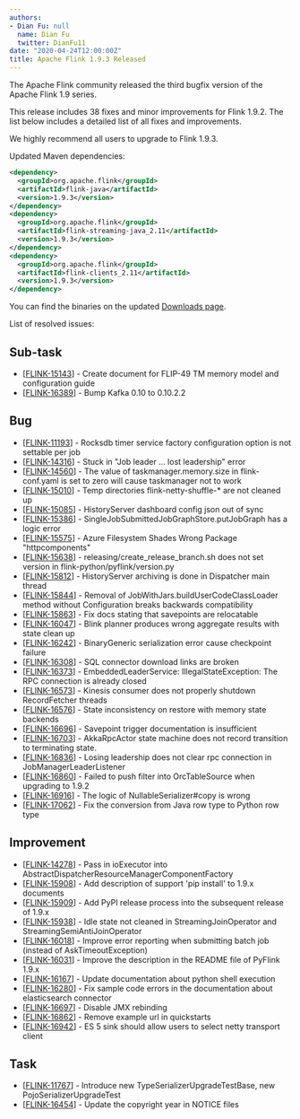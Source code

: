 ```yaml
---
authors:
- Dian Fu: null
  name: Dian Fu
  twitter: DianFu11
date: "2020-04-24T12:00:00Z"
title: Apache Flink 1.9.3 Released
---
```


The Apache Flink community released the third bugfix version of the Apache Flink 1.9 series.

This release includes 38 fixes and minor improvements for Flink 1.9.2. The list below includes a detailed list of all fixes and improvements.

We highly recommend all users to upgrade to Flink 1.9.3.

Updated Maven dependencies:

```xml
<dependency>
  <groupId>org.apache.flink</groupId>
  <artifactId>flink-java</artifactId>
  <version>1.9.3</version>
</dependency>
<dependency>
  <groupId>org.apache.flink</groupId>
  <artifactId>flink-streaming-java_2.11</artifactId>
  <version>1.9.3</version>
</dependency>
<dependency>
  <groupId>org.apache.flink</groupId>
  <artifactId>flink-clients_2.11</artifactId>
  <version>1.9.3</version>
</dependency>
```

You can find the binaries on the updated [Downloads page](/downloads.html).

List of resolved issues:

<h2>        Sub-task
</h2>
<ul>
<li>[<a href='https://issues.apache.org/jira/browse/FLINK-15143'>FLINK-15143</a>] -         Create document for FLIP-49 TM memory model and configuration guide
</li>
<li>[<a href='https://issues.apache.org/jira/browse/FLINK-16389'>FLINK-16389</a>] -         Bump Kafka 0.10 to 0.10.2.2
</li>
</ul>
        
<h2>        Bug
</h2>
<ul>
<li>[<a href='https://issues.apache.org/jira/browse/FLINK-11193'>FLINK-11193</a>] -         Rocksdb timer service factory configuration option is not settable per job
</li>
<li>[<a href='https://issues.apache.org/jira/browse/FLINK-14316'>FLINK-14316</a>] -         Stuck in &quot;Job leader ... lost leadership&quot; error
</li>
<li>[<a href='https://issues.apache.org/jira/browse/FLINK-14560'>FLINK-14560</a>] -         The value of taskmanager.memory.size in flink-conf.yaml is set to zero will cause taskmanager not to work 
</li>
<li>[<a href='https://issues.apache.org/jira/browse/FLINK-15010'>FLINK-15010</a>] -         Temp directories flink-netty-shuffle-* are not cleaned up
</li>
<li>[<a href='https://issues.apache.org/jira/browse/FLINK-15085'>FLINK-15085</a>] -         HistoryServer dashboard config json out of sync
</li>
<li>[<a href='https://issues.apache.org/jira/browse/FLINK-15386'>FLINK-15386</a>] -         SingleJobSubmittedJobGraphStore.putJobGraph has a logic error
</li>
<li>[<a href='https://issues.apache.org/jira/browse/FLINK-15575'>FLINK-15575</a>] -         Azure Filesystem Shades Wrong Package &quot;httpcomponents&quot;
</li>
<li>[<a href='https://issues.apache.org/jira/browse/FLINK-15638'>FLINK-15638</a>] -         releasing/create_release_branch.sh does not set version in flink-python/pyflink/version.py
</li>
<li>[<a href='https://issues.apache.org/jira/browse/FLINK-15812'>FLINK-15812</a>] -         HistoryServer archiving is done in Dispatcher main thread
</li>
<li>[<a href='https://issues.apache.org/jira/browse/FLINK-15844'>FLINK-15844</a>] -         Removal of JobWithJars.buildUserCodeClassLoader method without Configuration breaks backwards compatibility
</li>
<li>[<a href='https://issues.apache.org/jira/browse/FLINK-15863'>FLINK-15863</a>] -         Fix docs stating that savepoints are relocatable
</li>
<li>[<a href='https://issues.apache.org/jira/browse/FLINK-16047'>FLINK-16047</a>] -         Blink planner produces wrong aggregate results with state clean up
</li>
<li>[<a href='https://issues.apache.org/jira/browse/FLINK-16242'>FLINK-16242</a>] -         BinaryGeneric serialization error cause checkpoint failure
</li>
<li>[<a href='https://issues.apache.org/jira/browse/FLINK-16308'>FLINK-16308</a>] -         SQL connector download links are broken
</li>
<li>[<a href='https://issues.apache.org/jira/browse/FLINK-16373'>FLINK-16373</a>] -         EmbeddedLeaderService: IllegalStateException: The RPC connection is already closed
</li>
<li>[<a href='https://issues.apache.org/jira/browse/FLINK-16573'>FLINK-16573</a>] -         Kinesis consumer does not properly shutdown RecordFetcher threads
</li>
<li>[<a href='https://issues.apache.org/jira/browse/FLINK-16576'>FLINK-16576</a>] -         State inconsistency on restore with memory state backends
</li>
<li>[<a href='https://issues.apache.org/jira/browse/FLINK-16696'>FLINK-16696</a>] -         Savepoint trigger documentation is insufficient
</li>
<li>[<a href='https://issues.apache.org/jira/browse/FLINK-16703'>FLINK-16703</a>] -         AkkaRpcActor state machine does not record transition to terminating state.
</li>
<li>[<a href='https://issues.apache.org/jira/browse/FLINK-16836'>FLINK-16836</a>] -         Losing leadership does not clear rpc connection in JobManagerLeaderListener
</li>
<li>[<a href='https://issues.apache.org/jira/browse/FLINK-16860'>FLINK-16860</a>] -         Failed to push filter into OrcTableSource when upgrading to 1.9.2
</li>
<li>[<a href='https://issues.apache.org/jira/browse/FLINK-16916'>FLINK-16916</a>] -         The logic of NullableSerializer#copy is wrong
</li>
<li>[<a href='https://issues.apache.org/jira/browse/FLINK-17062'>FLINK-17062</a>] -         Fix the conversion from Java row type to Python row type
</li>
</ul>
                
<h2>        Improvement
</h2>
<ul>
<li>[<a href='https://issues.apache.org/jira/browse/FLINK-14278'>FLINK-14278</a>] -         Pass in ioExecutor into AbstractDispatcherResourceManagerComponentFactory
</li>
<li>[<a href='https://issues.apache.org/jira/browse/FLINK-15908'>FLINK-15908</a>] -         Add description of support &#39;pip install&#39; to 1.9.x documents
</li>
<li>[<a href='https://issues.apache.org/jira/browse/FLINK-15909'>FLINK-15909</a>] -         Add PyPI release process into the subsequent release of 1.9.x 
</li>
<li>[<a href='https://issues.apache.org/jira/browse/FLINK-15938'>FLINK-15938</a>] -         Idle state not cleaned in StreamingJoinOperator and StreamingSemiAntiJoinOperator
</li>
<li>[<a href='https://issues.apache.org/jira/browse/FLINK-16018'>FLINK-16018</a>] -         Improve error reporting when submitting batch job (instead of AskTimeoutException)
</li>
<li>[<a href='https://issues.apache.org/jira/browse/FLINK-16031'>FLINK-16031</a>] -         Improve the description in the README file of PyFlink 1.9.x
</li>
<li>[<a href='https://issues.apache.org/jira/browse/FLINK-16167'>FLINK-16167</a>] -         Update documentation about python shell execution
</li>
<li>[<a href='https://issues.apache.org/jira/browse/FLINK-16280'>FLINK-16280</a>] -         Fix sample code errors in the documentation about elasticsearch connector
</li>
<li>[<a href='https://issues.apache.org/jira/browse/FLINK-16697'>FLINK-16697</a>] -         Disable JMX rebinding
</li>
<li>[<a href='https://issues.apache.org/jira/browse/FLINK-16862'>FLINK-16862</a>] -         Remove example url in quickstarts
</li>
<li>[<a href='https://issues.apache.org/jira/browse/FLINK-16942'>FLINK-16942</a>] -         ES 5 sink should allow users to select netty transport client
</li>
</ul>
            
<h2>        Task
</h2>
<ul>
<li>[<a href='https://issues.apache.org/jira/browse/FLINK-11767'>FLINK-11767</a>] -         Introduce new TypeSerializerUpgradeTestBase, new PojoSerializerUpgradeTest
</li>
<li>[<a href='https://issues.apache.org/jira/browse/FLINK-16454'>FLINK-16454</a>] -         Update the copyright year in NOTICE files
</li>
</ul>

